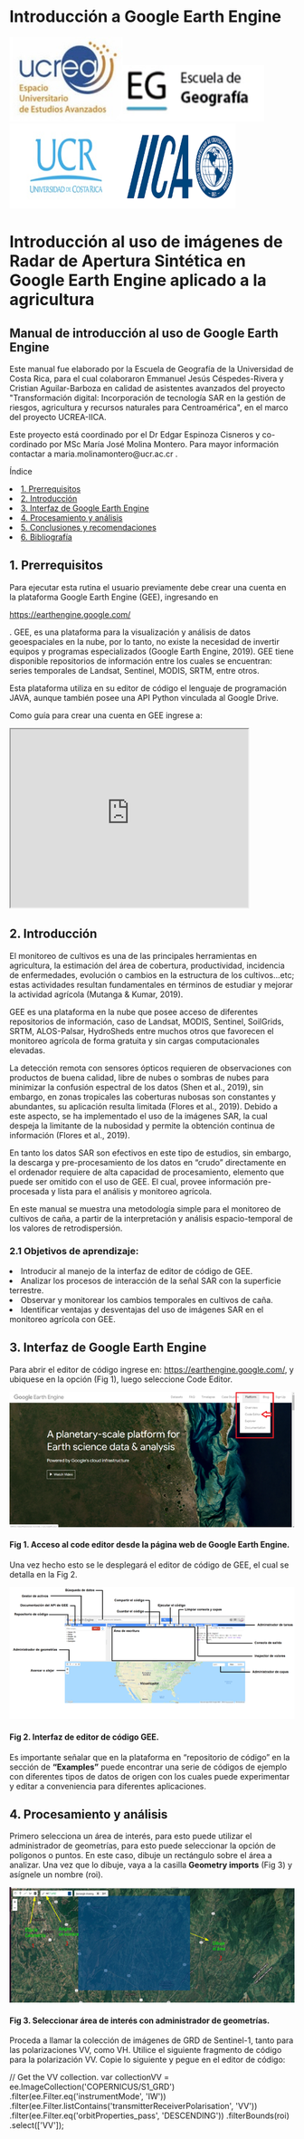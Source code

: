 # Introducción a Google Earth Engine

<img src="Ucrea_2.jpg" width="200" height="150"><img src="eg.jpg" width="250" height="100"><img src="ucr.jpg" width="200" height="150"><img src="iica.png" width="200" height="150">

<h1>Introducción al uso de imágenes de Radar de Apertura Sintética en Google Earth Engine aplicado a la agricultura</h1> 
<h2>Manual de introducción al uso de Google Earth Engine</h2> 

<p>Este manual fue elaborado por la Escuela de Geografía de la Universidad de Costa Rica, para el cual colaboraron Emmanuel Jesús Céspedes-Rivera y Cristian Aguilar-Barboza en calidad de asistentes avanzados del proyecto "Transformación digital: Incorporación de tecnología SAR en la gestión de riesgos, agricultura y recursos naturales para Centroamérica", en el marco del proyecto UCREA-IICA.</p>
<p>Este proyecto está coordinado por el Dr Edgar Espinoza Cisneros y co-cordinado por MSc María José Molina Montero. Para mayor información contactar a maria.molinamontero@ucr.ac.cr .</p>

<p>Índice</p> 

<p><li><a href="#Sección1">1. Prerrequisitos</a></li>
<li><a href="#Sección2">2. Introducción</a></li>
<li><a href="#Sección3">3. Interfaz de Google Earth Engine</a></li>
<li><a href="#Sección4">4. Procesamiento y análisis</a></li>
<li><a href="#Sección5">5. Conclusiones y recomendaciones</a></li>
<li><a href="#Sección7">6. Bibliografía</a></li></p> 

<p><h2 id="Sección1">1. Prerrequisitos</h2></p>



<p>Para ejecutar esta rutina el usuario previamente debe crear una cuenta en la plataforma Google Earth Engine (GEE), ingresando en <p><a href="https://earthengine.google.com/" target="_blank">https://earthengine.google.com/</a></p>. GEE, es una plataforma para la visualización y análisis de datos geoespaciales en la nube, por lo tanto, no existe la necesidad de invertir equipos y programas especializados (Google Earth Engine, 2019). GEE tiene disponible repositorios de información entre los cuales se encuentran: series temporales de Landsat, Sentinel, MODIS, SRTM, entre otros.</p> 

<p>Esta plataforma utiliza en su editor de código el lenguaje de programación JAVA, aunque también posee una API Python vinculada al Google Drive.</p> 

Como guía para crear una cuenta en GEE ingrese a: 

<iframe width="420" height="315" src="https://www.youtube.com//embed//E60J32Umqeo/"></iframe> 


<p><h2 id="Sección2">2. Introducción</h2></p>

<p>El monitoreo de cultivos es una de las principales herramientas en agricultura, la estimación del área de cobertura, productividad, incidencia de enfermedades, evolución o cambios en la estructura de los cultivos...etc; estas actividades resultan fundamentales en términos de estudiar y mejorar la actividad agrícola (Mutanga & Kumar, 2019).</p>

<p>GEE es una plataforma en la nube que posee acceso de diferentes repositorios de información, caso de Landsat, MODIS, Sentinel, SoilGrids, SRTM, ALOS-Palsar, HydroSheds entre muchos otros que favorecen el monitoreo agrícola de forma gratuita y sin cargas computacionales elevadas.</p>

<p>La detección remota con sensores ópticos requieren de observaciones con productos de buena calidad, libre de nubes o sombras de nubes para minimizar la confusión espectral de los datos (Shen et al., 2019), sin embargo, en zonas tropicales las coberturas nubosas son constantes y abundantes, su aplicación resulta limitada (Flores et al., 2019). Debido a este aspecto, se ha implementado el uso de la imágenes SAR, la cual despeja la limitante de la nubosidad y permite la obtención continua de información (Flores et al., 2019).</p>

<p>En tanto los datos SAR son efectivos en este tipo de estudios, sin embargo, la descarga y pre-procesamiento de los datos en “crudo” directamente en el ordenador requiere de alta capacidad de procesamiento, elemento que puede ser omitido con el uso de GEE. El cual, provee información pre-procesada y lista para el análisis y monitoreo agrícola.</p> 

<p>En este manual se muestra una metodología simple para el monitoreo de cultivos de caña, a partir de la interpretación y análisis espacio-temporal de los valores de retrodispersión.</p>

<p><h3>2.1 Objetivos de aprendizaje:</h3></p>

<p><li>Introducir al manejo de la interfaz de editor de código de GEE.</li>
<li>Analizar los procesos de interacción de la señal SAR con la superficie terrestre.</li>
<li>Observar y monitorear los cambios temporales en cultivos de caña.</li>
<li>Identificar ventajas y desventajas del uso de imágenes SAR en el monitoreo agrícola con GEE.</li></p>

<p><h2 id="Sección3">3. Interfaz de Google Earth Engine</h2></p>


<p>Para abrir el editor de código ingrese en: <a href="https://earthengine.google.com/" target="_blank">https://earthengine.google.com/</a>, y ubiquese en la opción  (Fig 1), luego seleccione Code Editor.</p> 
  
<img src="Fig1.png" />
<h4 id="Sección3">Fig 1. Acceso al code editor desde la página web de Google Earth Engine.</h4>

<p>Una vez hecho esto se le desplegará el editor de código de GEE, el cual se detalla en la Fig 2.</p> 
  
<img src="Fig2.png" />
<h4 id="Sección3">Fig 2. Interfaz de editor de código GEE.</h4>

<p>Es importante señalar que en la plataforma en “repositorio de código” en la sección de <strong>“Examples”</strong> puede encontrar una serie de códigos de ejemplo con diferentes tipos de datos de origen con los cuales puede experimentar y editar a conveniencia para diferentes aplicaciones.<p>
  
<p><h2 id="Sección4">4. Procesamiento y análisis</h2></p>

<p>Primero selecciona un área de interés, para esto puede utilizar el administrador de geometrías, para esto puede seleccionar la opción de polígonos o puntos. En este caso, dibuje un rectángulo sobre el área a analizar. Una vez que lo dibuje, vaya a la casilla <strong>Geometry imports</strong> (Fig 3) y asígnele un nombre (roi).</p>

<img src="Fig3.png" />
<h4 id="Sección4">Fig 3. Seleccionar área de interés con administrador de geometrías.</h4>

<p>Proceda a llamar la colección de imágenes de GRD de Sentinel-1, tanto para las polarizaciones  VV, como VH. Utilice el siguiente fragmento de código para la polarización VV. Copie lo siguiente y pegue en el editor de código: </p> 

// Get the VV collection.
var collectionVV = ee.ImageCollection('COPERNICUS/S1_GRD')
    .filter(ee.Filter.eq('instrumentMode', 'IW'))
    .filter(ee.Filter.listContains('transmitterReceiverPolarisation', 'VV'))
    .filter(ee.Filter.eq('orbitProperties_pass', 'DESCENDING'))
    .filterBounds(roi)
    .select(['VV']);

